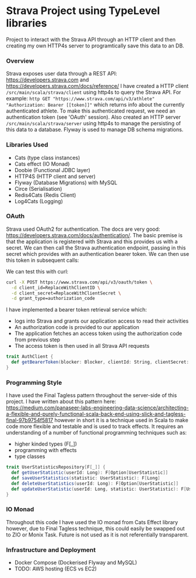 # Strava Project using TypeLevel libraries
Project to interact with the Strava API through an HTTP client and then creating my own HTTP4s server to programtically save this data to an DB.

### Overview
Strava exposes user data through a REST API: https://developers.strava.com and https://developers.strava.com/docs/reference/
I have created a HTTP client `/src/main/scala/strava/client` using http4s to query the Strava API.
For example: `http GET "https://www.strava.com/api/v3/athlete" "Authorization: Bearer [[token]]"` which returns info about the currently authenticated athlete.
To make this authenticated request, we need an authentication token (see 'OAuth' session).
Also created an HTTP server `/src/main/scala/strava/server` using http4s to manage the persisting of this data to a database. Flyway is used to manage DB schema migrations.

### Libraries Used
- Cats (type class instances)
- Cats effect (IO Monad)
- Doobie (Functional JDBC layer)
- HTTP4S (HTTP client and server)
- Flyway (Database Migrations) with MySQL
- Circe (Serialisation)
- Redis4Cats (Redis Client)
- Log4Cats (Logging)

### OAuth
Strava used OAuth2 for authentication. The docs are very good: https://developers.strava.com/docs/authentication/.
The basic premise is that the application is registered with Strava and this provides us with a secret. We can then 
call the Strava authentication endpoint, passing in this secret which provides with an authentication bearer token.
We can then use this token in subsequent calls:

We can test this with curl:
```bash
curl -X POST https://www.strava.com/api/v3/oauth/token \
  -d client_id=ReplaceWithClientID \
  -d client_secret=ReplaceWithClientSecret \
  -d grant_type=authorization_code
```
I have implemented a bearer token retrieval service which:
- logs into Strava and grants our application access to read their activities
- An authorization code is provided to our application
- The application fetches an access token using the authorization code from previous step
- The access token is then used in all Strava API requests

```scala
trait AuthClient {
  def getBearerToken(blocker: Blocker, clientId: String, clientSecret: String): IO[Token]
}
```


### Programming Style
I have used the Final Tagless pattern throughout the server-side of this project. I have written about this pattern 
here: https://medium.com/panaseer-labs-engineering-data-science/architecting-a-flexible-and-purely-functional-scala-back-end-using-slick-and-tagless-final-97b9754f5817
however in short it is a technique used in Scala to make code more flexible and testable and is used to track effects.
It requires an understanding of a number of functional programming techniques such as:
- higher kinded types (F[_])
- programming with effects
- type classes

```scala
trait UserStatisticsRepository[F[_]] {
  def getUserStatistic(userId: Long): F[Option[UserStatistic]]
  def saveUserStatistics(statistic: UserStatistic): F[Long]
  def deleteUserStatistics(userId: Long): F[Option[UserStatistic]]
  def updateUserStatistic(userId: Long, statistic: UserStatistic): F[UserStatistic]
}
```

### IO Monad
Throughout this code I have used the IO monad from Cats Effect library however, due to Final Tagless technique, this could
easily be swapped out to ZIO or Monix Task. Future is not used as it is not referentially transparent.

### Infrastructure and Deployment
- Docker Compose (Dockerised Flyway and MySQL)
- TODO: AWS hosting (ECS vs EC2)


